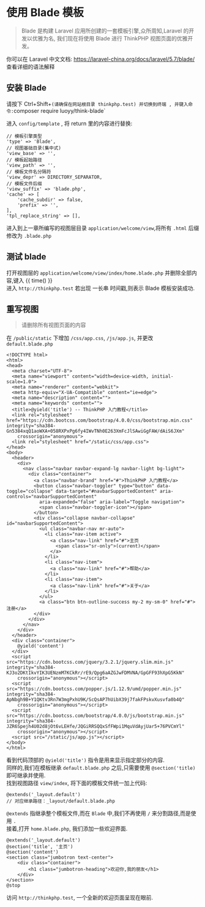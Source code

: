 # 使用 Blade 模板

> Blade 是构建 Laravel 应用所创建的一套模板引擎,众所周知,Laravel 的开发以优雅为名, 我们现在将使用 Blade 进行 ThinkPHP 视图页面的优雅开发。

你可以在 Laravel 中文文档: https://laravel-china.org/docs/laravel/5.7/blade/  查看详细的语法解释

## 安装 Blade  

请按下 Ctrl+Shift+` (请确保在网站根目录 thinkphp.test) 并切换到终端 , 并键入命令:
`composer require luoyy/think-blade`

进入 `config/template` , 将 return 里的内容进行替换:

~~~~ config
// 模板引擎类型
'type' => 'Blade',
// 视图基础目录(集中式)
'view_base' => '',
// 模板起始路径
'view_path' => '',
// 模板文件名分隔符
'view_depr' => DIRECTORY_SEPARATOR,
// 模板文件后缀
'view_suffix' => 'blade.php',
'cache' => [
    'cache_subdir' => false,
    'prefix' => '',
],
'tpl_replace_string' => [],
~~~~

进入到上一章所编写的视图层目录 `application/welcome/view`,将所有 `.html` 后缀修改为 `.blade.php`

## 测试 blade

打开视图层的 `application/welcome/view/index/home.blade.php` 并删除全部内容,键入 {{ time() }}  
进入 `http://thinkphp.test` 若出现 一长串 时间戳,则表示 Blade 模板安装成功.

## 重写视图

>请删除所有视图页面的内容

在 `/public/static` 下增加 `/css/app.css`, `/js/app.js`, 并更改 `default.blade.php`

~~~~ blade
<!DOCTYPE html>
<html>
<head>
  <meta charset="UTF-8">
  <meta name="viewport" content="width=device-width, initial-scale=1.0">
  <meta name="renderer" content="webkit">
  <meta http-equiv="X-UA-Compatible" content="ie=edge">
  <meta name="description" content="">
  <meta name="keywords" content="">
  <title>@yield('title') -- ThinkPHP 入门教程</title>
  <link rel="stylesheet" href="https://cdn.bootcss.com/bootstrap/4.0.0/css/bootstrap.min.css" integrity="sha384-Gn5384xqQ1aoWXA+058RXPxPg6fy4IWvTNh0E263XmFcJlSAwiGgFAW/dAiS6JXm"
    crossorigin="anonymous">
  <link rel="stylesheet" href="/static/css/app.css">
</head>
<body>
  <header>
    <div>
      <nav class="navbar navbar-expand-lg navbar-light bg-light">
        <div class="container">
          <a class="navbar-brand" href="#">ThinkPHP 入门教程</a>
          <button class="navbar-toggler" type="button" data-toggle="collapse" data-target="#navbarSupportedContent" aria-controls="navbarSupportedContent"
            aria-expanded="false" aria-label="Toggle navigation">
            <span class="navbar-toggler-icon"></span>
          </button>
          <div class="collapse navbar-collapse" id="navbarSupportedContent">
            <ul class="navbar-nav mr-auto">
              <li class="nav-item active">
                <a class="nav-link" href="#">主页
                  <span class="sr-only">(current)</span>
                </a>
              </li>
              <li class="nav-item">
                <a class="nav-link" href="#">帮助</a>
              </li>
              <li class="nav-item">
                <a class="nav-link" href="#">关于</a>
              </li>
            </ul>
            <a class="btn btn-outline-success my-2 my-sm-0" href="#">注册</a>
          </div>
        </div>
      </nav>
    </div>
  </header>
  <div class="container">
    @yield('content')
  </div>
  <script src="https://cdn.bootcss.com/jquery/3.2.1/jquery.slim.min.js" integrity="sha384-KJ3o2DKtIkvYIK3UENzmM7KCkRr/rE9/Qpg6aAZGJwFDMVNA/GpGFF93hXpG5KkN"
    crossorigin="anonymous"></script>
  <script src="https://cdn.bootcss.com/popper.js/1.12.9/umd/popper.min.js" integrity="sha384-ApNbgh9B+Y1QKtv3Rn7W3mgPxhU9K/ScQsAP7hUibX39j7fakFPskvXusvfa0b4Q"
    crossorigin="anonymous"></script>
  <script src="https://cdn.bootcss.com/bootstrap/4.0.0/js/bootstrap.min.js" integrity="sha384-JZR6Spejh4U02d8jOt6vLEHfe/JQGiRRSQQxSfFWpi1MquVdAyjUar5+76PVCmYl"
    crossorigin="anonymous"></script>
  <script src="/static/js/app.js"></script>
</body>
</html>
~~~~

看到代码顶部的 `@yield('title')` 指令是用来显示指定部分的内容.  
同样的,我们在模板继承 `default.blade.php` 之后,只需要使用 `@section('title)` 即可继承并使用.  
找到视图路径 `view/index`, 将下面的模板文件统一加上代码:

~~~~ blade
@extends('_layout.default')
// 对应继承路径：_layout/default.blade.php
~~~~

`@extends` 指继承整个模板文件,而在 `Blade` 中,我们不再使用 `/` 来分割路径,而是使用 `.`  
接着,打开 `home.blade.php`, 我们添加一些欢迎界面.  

~~~~ blade
@extends('_layout.default')
@section('title', '主页')
@section('content')
<section class="jumbotron text-center">
    <div class="container">
        <h1 class="jumbotron-heading">欢迎你,我的朋友</h1>
    </div>
</section>
@stop
~~~~

访问 `http://thinkphp.test`, 一个全新的欢迎页面呈现在眼前.